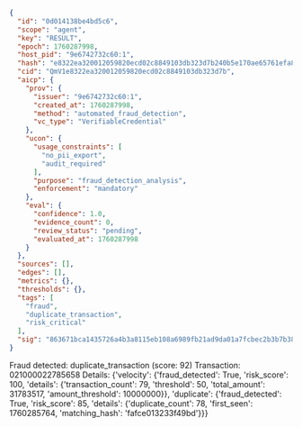 ```json
{
  "id": "0d014138be4bd5c6",
  "scope": "agent",
  "key": "RESULT",
  "epoch": 1760287998,
  "host_pid": "9e6742732c60:1",
  "hash": "e8322ea320012059820ecd02c8849103db323d7b240b5e170ae65761efa8d7cc",
  "cid": "QmV1e8322ea320012059820ecd02c8849103db323d7b",
  "aicp": {
    "prov": {
      "issuer": "9e6742732c60:1",
      "created_at": 1760287998,
      "method": "automated_fraud_detection",
      "vc_type": "VerifiableCredential"
    },
    "ucon": {
      "usage_constraints": [
        "no_pii_export",
        "audit_required"
      ],
      "purpose": "fraud_detection_analysis",
      "enforcement": "mandatory"
    },
    "eval": {
      "confidence": 1.0,
      "evidence_count": 0,
      "review_status": "pending",
      "evaluated_at": 1760287998
    }
  },
  "sources": [],
  "edges": [],
  "metrics": {},
  "thresholds": {},
  "tags": [
    "fraud",
    "duplicate_transaction",
    "risk_critical"
  ],
  "sig": "863671bca1435726a4b3a8115eb108a6989fb21ad9da01a7fcbec2b3b7b383e9"
}
```

Fraud detected: duplicate_transaction (score: 92)
Transaction: 021000022785658
Details: {'velocity': {'fraud_detected': True, 'risk_score': 100, 'details': {'transaction_count': 79, 'threshold': 50, 'total_amount': 31783517, 'amount_threshold': 10000000}}, 'duplicate': {'fraud_detected': True, 'risk_score': 85, 'details': {'duplicate_count': 78, 'first_seen': 1760285764, 'matching_hash': 'fafce013233f49bd'}}}